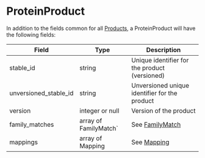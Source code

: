 # ProteinProduct

In addition to the fields common for all [Products](./product.md), a ProteinProduct will have the following fields:

| Field                 | Type                          | Description |
|-----------------------|-------------------------------|-------------|
| stable_id             | string                        | Unique identifier for the product (versioned)
| unversioned_stable_id | string                        | Unversioned unique identifier for the product
| version               | integer or null               | Version of the product
| family_matches        | array of FamilyMatch`         | See [FamilyMatch](./family_match.md)
| mappings              | array of Mapping              | See [Mapping](./mapping.md)
